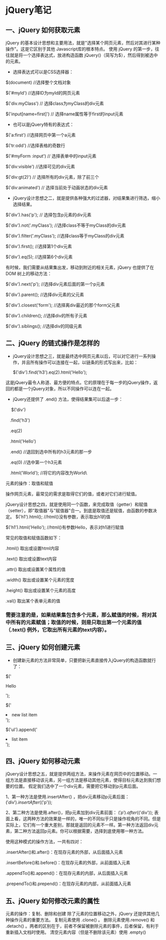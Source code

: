 # jQuery笔记

## 一、jQuery 如何获取元素

jQuery 的基本设计思想和主要用法，就是"选择某个网页元素，然后对其进行某种操作"。这是它区别于其他 Javascript库的根本特点。
使用 jQuery 的第一步，往往就是将一个选择表达式，放进构造函数 jQuery()（简写为$），然后得到被选中的元素。

* 选择表达式可以是CSS选择器：

$(document) //选择整个文档对象
    
$('#myId') //选择ID为myId的网页元素
    
$('div.myClass') // 选择class为myClass的div元素

$('input[name=first]') // 选择name属性等于first的input元素
    
* 也可以是jQuery特有的表达式：

$('a:first') //选择网页中第一个a元素

$('tr:odd') //选择表格的奇数行

$('#myForm :input') // 选择表单中的input元素

$('div:visible') //选择可见的div元素

$('div:gt(2)') // 选择所有的div元素，除了前三个

$('div:animated') // 选择当前处于动画状态的div元素

* jQuery设计思想之二，就是提供各种强大的过滤器，对结果集进行筛选，缩小选择结果。

$('div').has('p'); // 选择包含p元素的div元素

$('div').not('.myClass'); //选择class不等于myClass的div元素

$('div').filter('.myClass'); //选择class等于myClass的div元素

$('div').first(); //选择第1个div元素

$('div').eq(5); //选择第6个div元素

有时候，我们需要从结果集出发，移动到附近的相关元素，jQuery 也提供了在 DOM 树上的移动方法：

$('div').next('p'); //选择div元素后面的第一个p元素

$('div').parent(); //选择div元素的父元素

$('div').closest('form'); //选择离div最近的那个form父元素

$('div').children(); //选择div的所有子元素

$('div').siblings(); //选择div的同级元素

## 二、jQuery 的链式操作是怎样的

* jQuery设计思想之三，就是最终选中网页元素以后，可以对它进行一系列操作，并且所有操作可以连接在一起，以链条的形式写出来，比如：

    $('div').find('h3').eq(2).html('Hello');
    
这是jQuery最令人称道、最方便的特点。它的原理在于每一步的jQuery操作，返回的都是一个jQuery对象，所以不同操作可以连在一起。

* jQuery还提供了 .end() 方法，使得结果集可以后退一步：

　 $('div')

　.find('h3')

　.eq(2)

　.html('Hello')

　.end() //退回到选中所有的h3元素的那一步

　.eq(0) //选中第一个h3元素

　.html('World'); //将它的内容改为World\
 
 元素的操作：取值和赋值
 
 操作网页元素，最常见的需求是取得它们的值，或者对它们进行赋值。

jQuery设计思想之四，就是使用同一个函数，来完成取值（getter）和赋值（setter），即"取值器"与"赋值器"合一。到底是取值还是赋值，由函数的参数决定。
$('h1').html(); //html()没有参数，表示取出h1的值

$('h1').html('Hello'); //html()有参数Hello，表示对h1进行赋值

常见的取值和赋值函数如下：

 .html() 取出或设置html内容

.text() 取出或设置text内容

.attr() 取出或设置某个属性的值

.width() 取出或设置某个元素的宽度

.height() 取出或设置某个元素的高度

.val() 取出某个表单元素的值

### 需要注意的是，如果结果集包含多个元素，那么赋值的时候，将对其中所有的元素赋值；取值的时候，则是只取出第一个元素的值（.text() 例外，它取出所有元素的text内容）。

##  三、jQuery 如何创建元素

* 创建新元素的方法非常简单，只要把新元素直接传入jQuery的构造函数就行了：

$('<p>Hello</p>');

$('<li class="new">new list item</li>');

$('ul').append('<li>list item</li>');

## 四、jQuery 如何移动元素

jQuery设计思想之五，就是提供两组方法，来操作元素在网页中的位置移动。一组方法是直接移动该元素，另一组方法是移动其他元素，使得目标元素达到我们想要的位置。
假定我们选中了一个div元素，需要把它移动到p元素后面。

1、第一种方法是使用.insertAfter() ，把div元素移动p元素后面：
$('div').insertAfter($('p'));

2、第二种方法是使用.after()，把p元素加到div元素前面：
 $('p').after($('div'));
表面上看，这两种方法的效果是一样的，唯一的不同似乎只是操作视角的不同。但是实际上，它们有一个重大差别，那就是返回的元素不一样。第一种方法返回div元素，第二种方法返回p元素。你可以根据需要，选择到底使用哪一种方法。

使用这种模式的操作方法，一共有四对：

.insertAfter()和.after()：在现存元素的外部，从后面插入元素

.insertBefore()和.before()：在现存元素的外部，从前面插入元素

.appendTo()和.append()：在现存元素的内部，从后面插入元素

.prependTo()和.prepend()：在现存元素的内部，从前面插入元素
 
##  五、jQuery 如何修改元素的属性

元素的操作：复制、删除和创建
除了元素的位置移动之外，jQuery 还提供其他几种操作元素的重要方法。
复制元素使用 .clone() 。
删除元素使用.remove() 和 .detach() 。两者的区别在于，前者不保留被删除元素的事件，后者保留，有利于重新插入文档时使用。
清空元素内容（但是不删除该元素）使用 .empty() 
